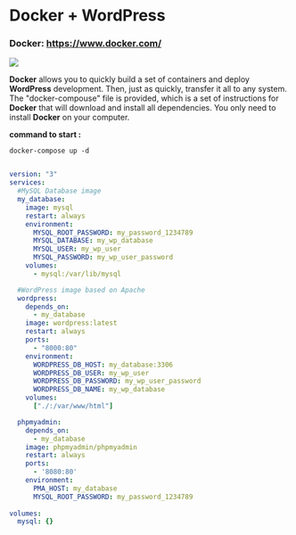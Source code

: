 # Docker + WordPress
### Docker: https://www.docker.com/

<img src="https://i.ibb.co/d4vyrRm/docker-bg.png">

__Docker__ allows you to quickly build a set of containers and deploy __WordPress__ development. Then, just as quickly, transfer it all to any system. The "docker-compouse" file is provided, which is a set of instructions for __Docker__ that will download and install all dependencies. You only need to install __Docker__ on your computer.

__command to  start :__

```git 
docker-compose up -d
```

```yaml

version: "3"
services:
  #MySQL Database image
  my_database:
    image: mysql
    restart: always
    environment:
      MYSQL_ROOT_PASSWORD: my_password_1234789
      MYSQL_DATABASE: my_wp_database
      MYSQL_USER: my_wp_user
      MYSQL_PASSWORD: my_wp_user_password
    volumes:
      - mysql:/var/lib/mysql

  #WordPress image based on Apache
  wordpress:
    depends_on:
      - my_database
    image: wordpress:latest
    restart: always
    ports:
      - "8000:80"
    environment:
      WORDPRESS_DB_HOST: my_database:3306
      WORDPRESS_DB_USER: my_wp_user
      WORDPRESS_DB_PASSWORD: my_wp_user_password
      WORDPRESS_DB_NAME: my_wp_database
    volumes:
      ["./:/var/www/html"]

  phpmyadmin:
    depends_on:
      - my_database
    image: phpmyadmin/phpmyadmin
    restart: always
    ports:
      - '8080:80'
    environment:
      PMA_HOST: my_database
      MYSQL_ROOT_PASSWORD: my_password_1234789
      
volumes:
  mysql: {}


```



